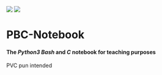 [![](https://images.microbadger.com/badges/version/xerohige/pbc-notebook.svg)](http://microbadger.com/images/xerohige/pbc-notebook) [![](https://images.microbadger.com/badges/image/xerohige/pbc-notebook.svg)](http://microbadger.com/images/xerohige/pbc-notebook)

# PBC-Notebook
#### The _Python3_ _Bash_ and _C_ notebook for teaching purposes

PVC pun intended
